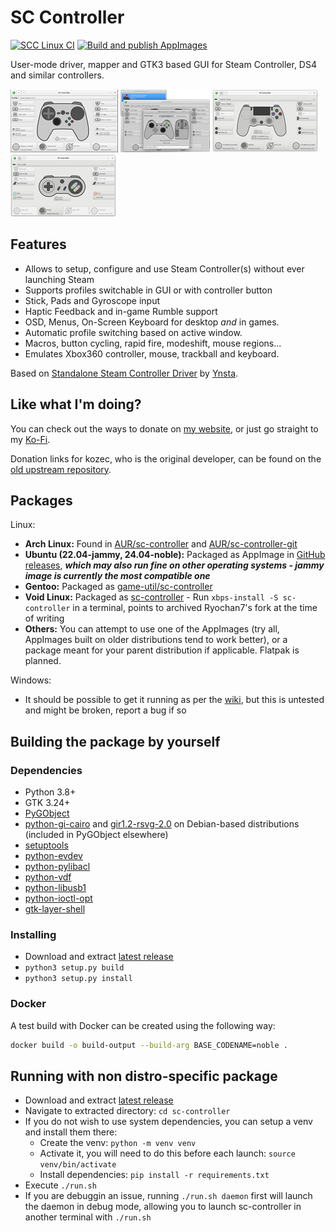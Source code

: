 # SC Controller

[![SCC Linux CI](https://github.com/C0rn3j/sc-controller/actions/workflows/scc-linux.yml/badge.svg)](https://github.com/C0rn3j/sc-controller/actions/workflows/scc-linux.yml) [![Build and publish AppImages](https://github.com/C0rn3j/sc-controller/actions/workflows/appimage.yml/badge.svg)](https://github.com/C0rn3j/sc-controller/actions/workflows/appimage.yml)

User-mode driver, mapper and GTK3 based GUI for Steam Controller, DS4 and similar controllers.

[![screenshot1](docs/screenshot1-tn.png?raw=true)](docs/screenshot1.png?raw=true)
[![screenshot2](docs/screenshot2-tn.png?raw=true)](docs/screenshot2.png?raw=true)
[![screenshot3](docs/screenshot3-tn.png?raw=true)](docs/screenshot3.png?raw=true)
[![screenshot3](docs/screenshot4-tn.png?raw=true)](docs/screenshot4.png?raw=true)

## Features
- Allows to setup, configure and use Steam Controller(s) without ever launching Steam
- Supports profiles switchable in GUI or with controller button
- Stick, Pads and Gyroscope input
- Haptic Feedback and in-game Rumble support
- OSD, Menus, On-Screen Keyboard for desktop *and* in games.
- Automatic profile switching based on active window.
- Macros, button cycling, rapid fire, modeshift, mouse regions...
- Emulates Xbox360 controller, mouse, trackball and keyboard.

Based on [Standalone Steam Controller Driver](https://github.com/ynsta/steamcontroller) by [Ynsta](https://github.com/ynsta).

## Like what I'm doing?

You can check out the ways to donate on [my website](https://rys.rs/donate), or just go straight to my [Ko-Fi](https://ko-fi.com/martinrys).

Donation links for kozec, who is the original developer, can be found on the [old upstream repository](https://github.com/kozec/sc-controller?tab=readme-ov-file#like-what-im-doing).

## Packages

Linux:
  - **Arch Linux:** Found in [AUR/sc-controller](https://aur.archlinux.org/packages/sc-controller/) and [AUR/sc-controller-git](https://aur.archlinux.org/packages/sc-controller-git/)
  - **Ubuntu (22.04-jammy, 24.04-noble):** Packaged as AppImage in [GitHub releases](https://github.com/C0rn3j/sc-controller/releases), ***which may also run fine on other operating systems - jammy image is currently the most compatible one***
  - **Gentoo:** Packaged as [game-util/sc-controller](https://packages.gentoo.org/packages/games-util/sc-controller)
  - **Void Linux:** Packaged as [sc-controller](https://github.com/void-linux/void-packages/blob/master/srcpkgs/sc-controller/template) - Run `xbps-install -S sc-controller` in a terminal, points to archived Ryochan7's fork at the time of writing
  - **Others:** You can attempt to use one of the AppImages (try all, AppImages built on older distributions tend to work better), or a package meant for your parent distribution if applicable. Flatpak is planned.

Windows:
  - It should be possible to get it running as per the [wiki](https://github.com/C0rn3j/sc-controller/wiki/Running-SC-Controller-on-Windows), but this is untested and might be broken, report a bug if so


## Building the package by yourself

### Dependencies
  - Python 3.8+
  - GTK 3.24+
  - [PyGObject](https://live.gnome.org/PyGObject)
  - [python-gi-cairo](https://packages.debian.org/sid/python-gi-cairo) and [gir1.2-rsvg-2.0](https://packages.debian.org/sid/gir1.2-rsvg-2.0) on Debian-based distributions (included in PyGObject elsewhere)
  - [setuptools](https://pypi.python.org/pypi/setuptools)
  - [python-evdev](https://python-evdev.readthedocs.io/en/latest/)
  - [python-pylibacl](http://pylibacl.k1024.org/)
  - [python-vdf](https://pypi.org/project/vdf/)
  - [python-libusb1](https://github.com/vpelletier/python-libusb1)
  - [python-ioctl-opt](https://pypi.org/project/ioctl-opt/)
  - [gtk-layer-shell](https://github.com/wmww/gtk-layer-shell)

### Installing
  - Download and extract [latest release](https://github.com/C0rn3j/sc-controller/releases/latest)
  - `python3 setup.py build`
  - `python3 setup.py install`

### Docker
A test build with Docker can be created using the following way:

```bash
docker build -o build-output --build-arg BASE_CODENAME=noble .
```

## Running with non distro-specific package
  - Download and extract [latest release](https://github.com/C0rn3j/sc-controller/releases/latest)
  - Navigate to extracted directory: `cd sc-controller`
  - If you do not wish to use system dependencies, you can setup a venv and install them there:
    - Create the venv: `python -m venv venv`
    - Activate it, you will need to do this before each launch: `source venv/bin/activate`
    - Install dependencies: `pip install -r requirements.txt`
  - Execute `./run.sh`
  - If you are debuggin an issue, running `./run.sh daemon` first will launch the daemon in debug mode, allowing you to launch sc-controller in another terminal with `./run.sh`
